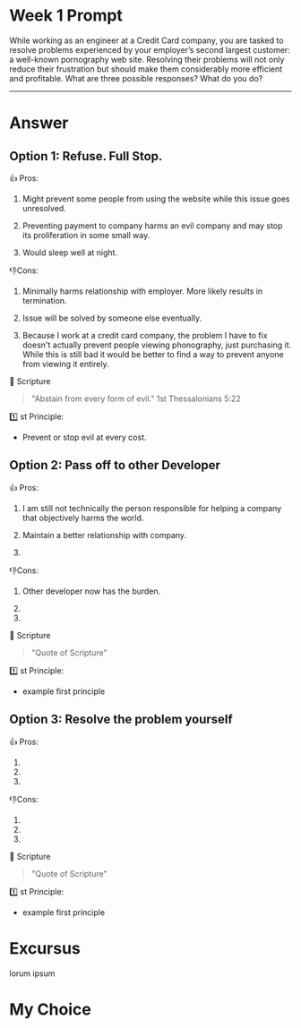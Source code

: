 # Week 1 Prompt

While working as an engineer at a Credit Card company, you are tasked to resolve problems experienced by your employer’s second largest customer: a well-known pornography web site. Resolving their problems will not only reduce their frustration but should make them considerably more efficient and profitable. What are three possible responses? What do you do?

---

# Answer

## Option 1: Refuse. Full Stop.

👍 Pros:

1. Might prevent some people from using the website while this issue goes unresolved.

2.  Preventing payment to company harms an evil company and  may stop its proliferation in some small way.

3. Would sleep well at night.
  

👎Cons:

1. Minimally harms relationship with employer. More likely results in termination. 

2. Issue will be solved by someone else eventually.

3. Because I work at a credit card company, the problem I have to fix doesn't actually prevent people viewing  phonography, just  purchasing it. While this is still bad it would be better to find a way to prevent anyone from viewing it entirely. 

  

📖 Scripture

>"Abstain from every form of evil." 1st Thessalonians 5:22

  

1️⃣ st Principle:

- Prevent or stop evil at every cost. 

  

## Option 2: Pass off to other Developer

👍 Pros:

1. I am still not technically the person responsible for helping a company that objectively harms the world. 

2. Maintain a better relationship with company. 

3. 

  

👎Cons:

1. Other developer now has the burden.

2. 

3. 

  

📖 Scripture

>"Quote of Scripture"

  

1️⃣ st Principle:

- example first principle

  

## Option 3: Resolve the problem yourself

👍 Pros:

1. 

2. 

3. 

  

👎Cons:

1. 

2. 

3. 

  

📖 Scripture

>"Quote of Scripture"

  

1️⃣ st Principle:

- example first principle

  

# Excursus

lorum ipsum

  

# My Choice